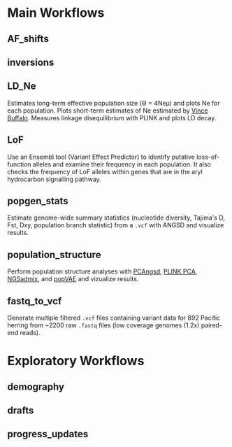# Main Workflows
## AF_shifts
## inversions
## LD_Ne
Estimates long-term effective population size (Ө = 4Neµ) and plots Ne for each population. Plots short-term estimates of Ne estimated by [Vince Buffalo](https://vincebuffalo.com/). Measures linkage disequilibrium with PLINK and plots LD decay.
## LoF
Use an Ensembl tool (Variant Effect Predictor) to identify putative loss-of-function alleles and examine their frequency in each population. It also checks the frequency of LoF alleles within genes that are in the aryl hydrocarbon signalling pathway. 
## popgen_stats
Estimate genome-wide summary statistics (nucleotide diversity, Tajima's D, Fst, Dxy, population branch statistic) from a `.vcf` with ANGSD and visualize results.
## population_structure
Perform population structure analyses with [PCAngsd](http://www.popgen.dk/software/index.php/PCAngsd),
[PLINK PCA](https://www.cog-genomics.org/plink/1.9/strat), [NGSadmix](http://www.popgen.dk/software/index.php/NgsAdmix), and [popVAE](https://github.com/kr-colab/popvae) and vizualize results.
## fastq_to_vcf
Generate multiple filtered `.vcf` files containing variant data for 892 Pacific herring from ~2200 raw `.fastq` files (low coverage genomes (1.2x) paired-end reads).

# Exploratory Workflows
## demography
## drafts
## progress_updates
